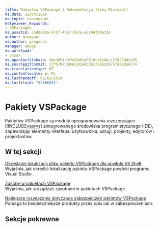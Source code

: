 ```yaml
---
title: Pakietów VSPackage | Dokumentacja firmy Microsoft
ms.date: 11/04/2016
ms.topic: conceptual
helpviewer_keywords:
- VSPackages
ms.assetid: cad0893a-9c5f-45b7-952a-e2294f83e324
author: gregvanl
ms.author: gregvanl
manager: douge
ms.workload:
- vssdk
ms.openlocfilehash: 98ed051c9f98d481d3816ce5c4bcc2f621d42e86
ms.sourcegitcommit: 37fb7075b0a65d2add3b137a5230767aa3266c74
ms.translationtype: MT
ms.contentlocale: pl-PL
ms.lasthandoff: 01/02/2019
ms.locfileid: "53886851"
---
```

# <a name="vspackages"></a>Pakiety VSPackage
Pakietów VSPackage są moduły oprogramowania rozszerzające [!INCLUDE[vsprvs](../../code-quality/includes/vsprvs_md.md)] zintegrowanego środowiska programistycznego (IDE), zapewniając elementy interfejsu użytkownika, usługi, projekty, edytorów i projektantów.  
  
## <a name="in-this-section"></a>W tej sekcji  
 [Określanie lokalizacji pliku pakietu VSPackage dla powłoki VS Shell](../../extensibility/internals/specifying-vspackage-file-location-to-the-vs-shell.md)  
 Wyjaśnia, jak określić lokalizację pakietu VSPackage powłoki programu Visual Studio.  
  
 [Zasoby w pakietach VSPackage](../../extensibility/internals/resources-in-vspackages.md)  
 Wyjaśnia, jak zarządzać zasobami w pakietach VSPackage.  
  
 [Najlepsze rozwiązania dotyczące zabezpieczeń pakietów VSPackage](../../extensibility/internals/best-practices-for-security-in-vspackages.md)  
 Pomaga to bezpieczniejsze produkty przez opis luk w zabezpieczeniach.  
  
## <a name="related-sections"></a>Sekcje pokrewne